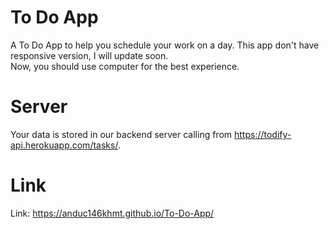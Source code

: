 # To Do App
A To Do App to help you schedule your work on a day. This app don't have responsive version, I will update soon. 
<br/>
Now, you should use computer for the best experience.
# Server
Your data is stored in our backend server calling from https://todify-api.herokuapp.com/tasks/.
# Link
Link: https://anduc146khmt.github.io/To-Do-App/
